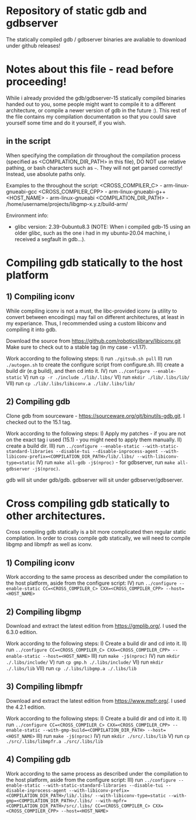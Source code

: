 # Repository of static gdb and gdbserver

The statically compiled gdb / gdbserver binaries are avaliable to download under github releases! 

# Notes about this file - read before proceeding!

While i already provided the gdb/gdbserver-15 statically compiled binaries handed out to you, some people might want to compile it to a different architecture, or compile a newer version of gdb in the future :). This rest of the file contains my compilation documentation so that you could save yourself some time and do it yourself, if you wish.

## <VARAIBLES> in the script

When specifying the compilation dir throughout the compilation process (specified as <COMPILATION_DIR_PATH> in this file), DO NOT use relative pathing, or bash characters such as `~`. They will not get parsed correctly! Instead, use absolute paths only.

Examples to the <VARIABLES> throughout the script:
<CROSS_COMPILER_C> - arm-linux-gnueabi-gcc
<CROSS_COMPILER_CPP> - arm-linux-gnueabi-g++
<HOST_NAME> - arm-linux-gnueabi
<COMPILATION_DIR_PATH> - /home/username/projects/libgmp-x.y.z/build-arm/

Environment info:
- glibc version: 2.39-0ubuntu8.3 (NOTE: When i compiled gdb-15 using an older glibc, such as the one i had in my ubuntu-20.04 machine, i received a segfault in gdb...).

# Compiling gdb statically to the host platform

## 1) Compiling iconv

While compiling iconv is not a must, the libc-provided iconv (a utility to convert between encodings) may fail on different architectures,
at least in my experiance. Thus, I recommended using a custom libiconv and compiling it into gdb.

Download the source from https://github.com/roboticslibrary/libiconv.git
Make sure to check out to a stable tag (in my case - v1.17).

Work according to the following steps:
I) run `./gitsub.sh pull`
II) run `./autogen.sh` to create the configure script from configure.sh.
III) create a build dir (e.g build), and then cd into it.
IV) run `../configure --enable-static`
V) run `cp -r ./include ./lib/.libs/`
VI) run `mkdir ./lib/.libs/lib/`
VII) run `cp ./lib/.libs/libiconv.a ./lib/.libs/lib/`

## 2) Compiling gdb

Clone gdb from sourceware - https://sourceware.org/git/binutils-gdb.git.
I checked out to the 15.1 tag.

Work according to the following steps:
I) Apply my patches - if you are not on the exact tag i used (15.1) - you might need to apply them manually.
II) create a build dir.
III) run `../configure --enable-static --with-static-standard-libraries --disable-tui --disable-inprocess-agent --with-libiconv-prefix=<COMPILATION_DIR_PATH>/lib/.libs/ --with-libiconv-type=static`
IV) run `make all-gdb -j$(nproc)` - for gdbserver, run `make all-gdbserver -j$(nproc)`.

gdb will sit under gdb/gdb.
gdbserver will sit under gdbserver/gdbserver.

# Cross compiling gdb statically to other architectures.

Cross compiling gdb statically is a bit more complicated then regular static compilation. In order to cross compile gdb statically, we will need to compile libgmp and libmpfr as well as iconv.

## 1) Compiling iconv

Work according to the same process as described under the compilation to the host platform, aside from the configure script:
IV) run `../configure --enable-static CC=<CROSS_COMPILER_C> CXX=<CROSS_COMPILER_CPP> --host=<HOST_NAME>`

## 2) Compiling libgmp

Download and extract the latest edition from https://gmplib.org/.
I used the 6.3.0 edition.

Work according to the following steps:
I) Create a build dir and cd into it.
II) run `../configure CC=<CROSS_COMPILER_C> CXX=<CROSS_COMPILER_CPP> --enable-static --host=<HOST_NAME>`
III) run `make -j$(nproc)`
IV) run `mkdir ./.libs/include/`
V) run `cp gmp.h ./.libs/include/`
VI) run `mkdir ./.libs/lib`
VII) run `cp ./.libs/libgmp.a ./.libs/lib`

## 3) Compiling libmpfr

Download and extract the latest edition from https://www.mpfr.org/.
I used the 4.2.1 edition.

Work according to the following steps:
I) Create a build dir and cd into it.
II) run `../configure CC=<CROSS_COMPILER_C> CXX=<CROSS_COMPILER_CPP> --enable-static --with-gmp-build=<COMPILATION_DIR_PATH> --host=<HOST_NAME>`
III) run `make -j$(nproc)`
IV) run `mkdir ./src/.libs/lib`
V) run `cp ./src/.libs/libmpfr.a ./src/.libs/lib`

## 4) Compiling gdb

Work according to the same process as described under the compilation to the host platform, aside from the configure script:
III) run `../configure --enable-static --with-static-standard-libraries --disable-tui --disable-inprocess-agent --with-libiconv-prefix=<COMPILATION_DIR_PATH>/lib/.libs/ --with-libiconv-type=static --with-gmp=<COMPILATION_DIR_PATH>/.libs/ --with-mpfr=<COMPILATION_DIR_PATH>/src/.libs/ CC=<CROSS_COMPILER_C> CXX=<CROSS_COMPILER_CPP> --host=<HOST_NAME>`

